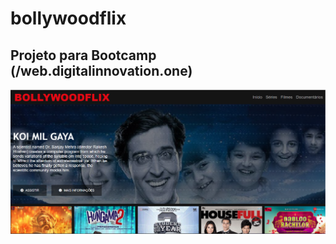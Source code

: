 # bollywoodflix
## Projeto para Bootcamp (/web.digitalinnovation.one) 
![Alt text](/app_front/img/print-screen-01.png?raw=true "Print-front")
